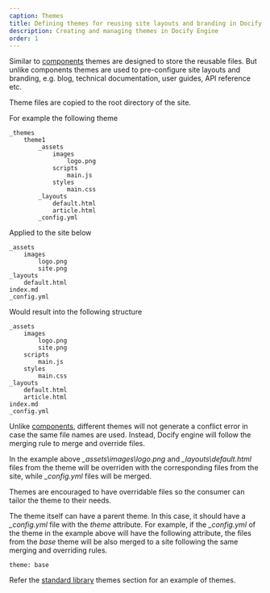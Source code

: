 ```yaml
---
caption: Themes
title: Defining themes for reusing site layouts and branding in Docify
description: Creating and managing themes in Docify Engine
order: 1
---
```

Similar to [components](/custom-library/components/) themes are designed to store the reusable files. But unlike components themes are used to pre-configure site layouts and branding, e.g. blog, technical documentation, user guides, API reference etc.

Theme files are copied to the root directory of the site.

For example the following theme

~~~
_themes
    theme1
        _assets
            images
                logo.png
            scripts
                main.js
            styles
                main.css
        _layouts
            default.html
            article.html
        _config.yml
~~~

Applied to the site below

~~~
_assets
    images
        logo.png
        site.png
_layouts
    default.html
index.md
_config.yml
~~~

Would result into the following structure

~~~
_assets
    images
        logo.png
        site.png
    scripts
        main.js
    styles
        main.css
_layouts
    default.html
    article.html
index.md
_config.yml
~~~

Unlike [components](/custom-library/components/), different themes will not generate a conflict error in case the same file names are used. Instead, Docify engine will follow the merging rule to merge and override files.

In the example above *_assets\images\logo.png* and *_layouts\default.html* files from the theme will be overriden with the corresponding files from the site, while *_config.yml* files will be merged.

Themes are encouraged to have overridable files so the consumer can tailor the theme to their needs.

The theme itself can have a parent theme. In this case, it should have a *_config.yml* file with the *theme* attribute. For example, if the *_config.yml* of the theme in the example above will have the following attribute, the files from the *base* theme will be also merged to a site following the same merging and overriding rules.

~~~ jagged-bottom
theme: base
~~~

Refer the [standard library](/standard-library/) themes section for an example of themes.